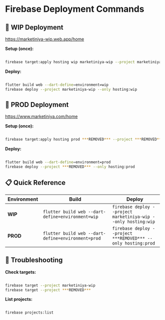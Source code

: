 # Firebase Deployment Commands

## 🚀 WIP Deployment
https://marketiniya-wip.web.app/home

**Setup (once):**
```bash

firebase target:apply hosting wip marketiniya-wip --project marketiniya-wip
```

**Deploy:**
```bash

flutter build web --dart-define=environment=wip
firebase deploy --project marketiniya-wip --only hosting:wip
```

## 🏢 PROD Deployment
https://www.marketiniya.com/home

**Setup (once):**
```bash

firebase target:apply hosting prod ***REMOVED*** --project ***REMOVED***
```

**Deploy:**
```bash

flutter build web --dart-define=environment=prod
firebase deploy --project ***REMOVED*** --only hosting:prod
```

## 📋 Quick Reference

| Environment | Build | Deploy |
|-------------|-------|--------|
| **WIP** | `flutter build web --dart-define=environment=wip` | `firebase deploy --project marketiniya-wip --only hosting:wip` |
| **PROD** | `flutter build web --dart-define=environment=prod` | `firebase deploy --project ***REMOVED*** --only hosting:prod` |

## 🔧 Troubleshooting

**Check targets:**
```bash

firebase target --project marketiniya-wip
firebase target --project ***REMOVED***
```

**List projects:**
```bash

firebase projects:list
```
